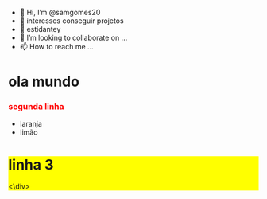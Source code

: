 - 👋 Hi, I’m @samgomes20
- 👀 interesses conseguir projetos 
- 🌱 estidantey
- 💞️ I’m looking to collaborate on ...
- 📫 How to reach me ...

<!---
samgomes20/samgomes20 is a ✨ special ✨ repository because its `README.md` (this file) appears on your GitHub profile.
You can click the Preview link to take a look at your changes.
--->
<H1>ola mundo</H1>
<H3 style="color:red">segunda linha</H4>
<Ul>
<Li>laranja

<Li>limão 

</ul>
<Div style="background:yellow">
<H1 style="background:yellow">linha 3</H1>
<\div>
